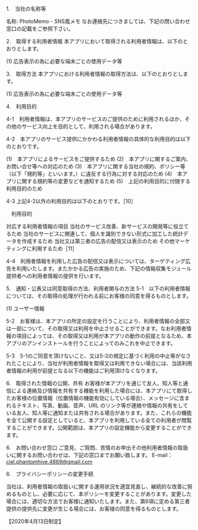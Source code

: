 1.　当社の名称等

名称: PhotoMemo - SNS風メモ
なお連絡先につきましては、下記の問い合わせ窓口の記載をご参照下さい。


2.　取得する利用者情報
本アプリにおいて取得される利用者情報は、以下のとおりとします。

(1) 広告表示の為に必要な端末ごとの使用データ等

3.　取得方法
本アプリにおける利用者情報の取得方法は、以下のとおりとします。

(1) 広告表示の為に必要な端末ごとの使用データ等

4.　利用目的

4-1　利用者情報は、本アプリのサービスのご提供のために利用されるほか、その他のサービス向上を目的として、利用される場合があります。

4-2　本アプリのサービス提供にかかわる利用者情報の具体的な利用目的は以下のとおりです。

(1)　本アプリによるサービスをご提供するため
(2)　本アプリに関するご案内、お問い合せ等への対応のため
(3)　本アプリに関する当社の規約、ポリシー等（以下「規約等」といいます。）に違反する行為に対する対応のため
(4)　本アプリに関する規約等の変更などを通知するため
(5)　上記の利用目的に付随する利用目的のため

4-3 上記4-2以外の利用目的は以下のとおりです。［10］

　利用目的

対応する利用者情報の項目
当社のサービス改善、新サービスの開発等に役立てるため
当社のサービスに関連して、個人を識別できない形式に加工した統計データを作成するため
当社又は第三者の広告の配信又は表示のため
その他マーケティングに利用するため［11］

4-4　利用者情報を利用した広告の配信又は表示については、ターゲティング広告を利用いたします。またかかる広告の実施のため、下記の情報収集モジュール提供者への利用者情報の提供を行います。

5.　通知・公表又は同意取得の方法、利用者関与の方法
5-1　以下の利用者情報については、その取得の処理が行われる前にお客様の同意を得るものとします。

(1) ユーザー情報

5-2　お客様は、本アプリの所定の設定を行うことにより、利用者情報の全部又は一部について、その取得又は利用を中止させることができます。なお利用者情報の項目によっては、その取得又は利用が本アプリの動作の前提となるため、本アプリのアンインストールを行うことによってのみこれを中止できます。

5-3　5-1のご同意を頂けないこと、又は5-2の規定に基づく利用の中止等がなされたことにより、当社が利用者情報を取得又は利用できない場合には、当該利用者情報の利用が前提となる以下の機能はご利用頂けなくなります。

6.　取得された情報の公開、共有
お客様が本アプリを通じて友人、知人等と通信による連絡及び情報を共有する機能を利用した場合には、本アプリにて取得したお客様の位置情報（位置情報の機能有効にしている場合）、メッセージに含まれるテキスト、写真、動画、音声、URL のリンク等が連絡や情報の共有をしている友人、知人等に通知または共有される場合があります。また、これらの機能を全て公開する設定としていると、本アプリを利用している全ての利用者が閲覧することができます。公開範囲は、本アプリの設定機能から変更することができます。

6.　お問い合わせ窓口
ご意見、ご質問、苦情のお申出その他利用者情報の取扱いに関するお問い合わせは、下記の窓口までお願い致します。
E-mail：ciel.phantomhive.4869@gmail.com

6.　プライバシーポリシーの変更手続

当社は、利用者情報の取扱いに関する運用状況を適宜見直し、継続的な改善に努めるものとし、必要に応じて、本ポリシーを変更することがあります。変更した場合には、適切な方法でお客様に通知いたします。また、第6項に定める第三者提供の提供先に変更が生じる場合には、お客様の同意を得るものとします。

【2020年4月13日制定】
